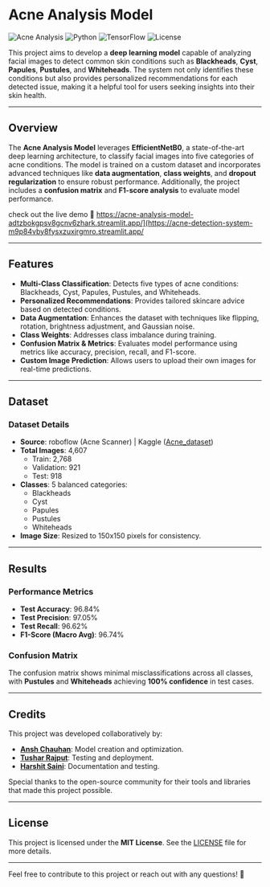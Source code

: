 # Acne Analysis Model

![Acne Analysis](https://img.shields.io/badge/Status-Progress-orange) ![Python](https://img.shields.io/badge/Python-3.9-blue) ![TensorFlow](https://img.shields.io/badge/TensorFlow-2.x-orange) ![License](https://img.shields.io/badge/License-MIT-green)

This project aims to develop a **deep learning model** capable of analyzing facial images to detect common skin conditions such as **Blackheads**, **Cyst**, **Papules**, **Pustules**, and **Whiteheads**. The system not only identifies these conditions but also provides personalized recommendations for each detected issue, making it a helpful tool for users seeking insights into their skin health.

---

## Overview

The **Acne Analysis Model** leverages **EfficientNetB0**, a state-of-the-art deep learning architecture, to classify facial images into five categories of acne conditions. The model is trained on a custom dataset and incorporates advanced techniques like **data augmentation**, **class weights**, and **dropout regularization** to ensure robust performance. Additionally, the project includes a **confusion matrix** and **F1-score analysis** to evaluate model performance.

check out the live demo 🚀 https://acne-analysis-model-adtzbokgpsv8gcnv6zhark.streamlit.app/](https://acne-detection-system-m9p84vby8fysxzuxjrgmro.streamlit.app/

---

## Features

- **Multi-Class Classification**: Detects five types of acne conditions: Blackheads, Cyst, Papules, Pustules, and Whiteheads.
- **Personalized Recommendations**: Provides tailored skincare advice based on detected conditions.
- **Data Augmentation**: Enhances the dataset with techniques like flipping, rotation, brightness adjustment, and Gaussian noise.
- **Class Weights**: Addresses class imbalance during training.
- **Confusion Matrix & Metrics**: Evaluates model performance using metrics like accuracy, precision, recall, and F1-score.
- **Custom Image Prediction**: Allows users to upload their own images for real-time predictions.

---

## Dataset

### Dataset Details
- **Source**: roboflow (Acne Scanner) | Kaggle ([Acne_dataset](https://www.kaggle.com/datasets/anshchauhan248/acne-dataset))
- **Total Images**: 4,607
  - Train: 2,768
  - Validation: 921
  - Test: 918
- **Classes**: 5 balanced categories:
  - Blackheads
  - Cyst
  - Papules
  - Pustules
  - Whiteheads
- **Image Size**: Resized to 150x150 pixels for consistency.

---

## Results

### Performance Metrics
- **Test Accuracy**: 96.84%
- **Test Precision**: 97.05%
- **Test Recall**: 96.62%
- **F1-Score (Macro Avg)**: 96.74%

### Confusion Matrix
The confusion matrix shows minimal misclassifications across all classes, with **Pustules** and **Whiteheads** achieving **100% confidence** in test cases.

---

## Credits

This project was developed collaboratively by:

- [**Ansh Chauhan**](https://github.com/Anshchauhanhub): Model creation and optimization.
- [**Tushar Rajput**](https://github.com/iam-tsr): Testing and deployment.
- [**Harshit Saini**](https://github.com/sainiharshit322): Documentation and testing.

Special thanks to the open-source community for their tools and libraries that made this project possible.

---

## License

This project is licensed under the **MIT License**. See the [LICENSE](LICENSE) file for more details.

---

Feel free to contribute to this project or reach out with any questions! 🚀
